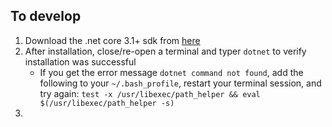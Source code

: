 

## To develop
1. Download the .net core 3.1+ sdk from [here](https://dotnet.microsoft.com/download/dotnet-core/thank-you/sdk-3.1.201-macos-x64-installer)
2. After installation, close/re-open a terminal and typer `dotnet` to verify installation was successful
    * If you get the error message `dotnet command not found`, add the following to your `~/.bash_profile`, restart your terminal session, and try again: `test -x /usr/libexec/path_helper && eval $(/usr/libexec/path_helper -s)`
3. 